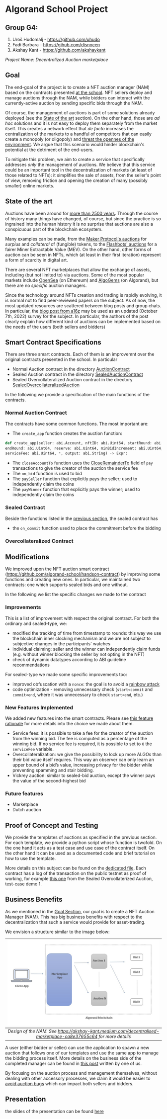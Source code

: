 # Algorand School Project

## Group G4: 
1. Uroš Hudomalj - https://github.com/uhudo
2. Fadi Barbara - https://gihub.com/disnocen
3. Akshay Kant - https://github.com/akshaykant

*Project Name: Decentralized Auction marketplace*

## Goal 

The end-goal of the project is to create a NFT auction manager (NAM) based on the contracts presented [at the school](https://github.com/algorand-school/handson-contract). NFT sellers deploy and manage auctions through the NAM, while bidders can interact with the currently-active auction by sending specific bids through the NAM.

Of course, the management of auctions is part of some solutions already deployed (see the [State of the art](#state-of-the-art) section). On the other hand, those are *ad hoc* solutions and it is not easy to deploy them separately from the market itself. This creates a network effect that *de facto* increases the centralization of the markets to a handful of competitors that can easily create a monopoly (or oligopoly) and [threat the opennes of the environment](https://www.fon.hum.uva.nl/rob/Courses/InformationInSpeech/CDROM/Literature/LOTwinterschool2006/szabo.best.vwh.net/ttps.html). We argue that this scenario would hinder blockchain's potential at the detriment of the end-users.

To mitigate this problem, we aim to create a service that specifically addresses *only* the management of auctions. We believe that this service could be an important tool in the decentralization of markets (at least of those related to NFTs): it simplifies the sale of assets, from the seller's point of view, removing friction and opening the creation of many (possibly smaller) online markets.

## State of the art
Auctions have been around for [more than 2500 years](https://www.econport.org/content/handbook/auctions/historyofauctions.html). Through the course of history many things have changed, of course, but since the practice is so ingrained into the human history it is no surprise that auctions are also a conspicuous part of the blockchain ecosystem.

Many examples can be made, from the [Maker Protocol's auctions](https://docs.makerdao.com/keepers/the-auctions-of-the-maker-protocol#auctions) for *surplus* and *collateral* of (fungible) tokens, to the [Flashbots' auctions](https://docs.flashbots.net/Flashbots-auction/overview/) for a fairer Miner Extractable Value (MEV).
On the other hand, other forms of auction can be seen in NFTs, which (at least in their first iteration) represent a form of scarcity in digital art. 

There are several NFT marketplaces that allow the exchange of assets, including (but not limited to) via auctions. Some of the most popular markets include [OpenSea](https://opensea.com) (on Ethereum) and [AlgoGems](https://www.algogems.io/) (on Algorand), but there are no _specific_ auction managers.

Since the technology around NFTs creation and trading is rapidly evolving, it is normal not to find peer-reviewed papers on the subject. As of now, the most updated resources are scattered between blog posts and group chats. In particular, the [blog post from a16z](https://a16zcrypto.com/how-auction-theory-informs-implementations/) may be used as an updated (October 7th, 2022) survey for the subject. In particular, the authors of the post clearly explain how different kind of auctions can be implemented based on the needs of the users (both sellers and bidders)

## Smart Contract Specifications
There are three smart contracts. Each of them is an improvemnt over the original contracts presented in the school. In particular
- Normal Auction contract in the directory [AuctionContract](./AuctionContract)
- Sealed Auction contract in the directory [SealedAuctionContract](./SealedAuctionContract)
- Sealed Overcollateralized Auction contract in the directory [SealedOvercollateralizedAuction](./SealedOvercollateralizedAuction)

In the following we provide a specification of the main functions of the contracts.

### Normal Auction Contract

The contracts have some common functions. The most important are:

- The `create_app` function creates the auction function:
```python
def create_app(seller: abi.Account, nftID: abi.Uint64, startRound: abi.Uint64,
endRound: abi.Uint64, reserve: abi.Uint64, minBidIncrement: abi.Uint64,
serviceFee: abi.Uint64, *, output: abi.String) -> Expr:
```
- The `closeAccountTo` function uses the [CloseRemainderTo](https://developer.algorand.org/docs/get-details/transactions/transactions/#payment-transaction) field of `pay` transactions to give the creator of the auction the service fee
- The `on_bid` function is used to bid
- The `paySeller` function that explicitly pays the seller; used to independently claim the coins
- The `payWinner` function that explicitly pays the winner; used to independently claim the coins

### Sealed Contract
Beside the functions listed in the [previous section](#common-function), the sealed contract has 
- the `on_commit` function used to place the commitment before the bidding

### Overcollateralized Contract




## Modifications
We improved upon the NFT auction smart contract (https://github.com/algorand-school/handson-contract) by improving some functions and creating new ones. In particular, we maintained two contracts: one which supports sealed bids and one without.

In the following we list the specific changes we made to the contract

### Improvements

This is a list of improvement with respect the original contract. For both the ordinary and sealed-type, we:

- modified the tracking of time from timestamp to rounds: this way we use the blockchain inner clocking mechanism and we are not subject to subjective changes in the participants' watches
- individual claiming: seller and the winner can independently claim funds (e.g. without winner blocking the seller by not opting in the NFT) 
- check of dynamic datatypes according to ABI guideline recommendations

For sealed-type we made some specific improvements too:
- improved obfuscation with a `nonce`: the goal is to avoid a [rainbow attack](https://en.wikipedia.org/wiki/Rainbow_table)
- code optimization - removing unnecessary check (`start<commit` and `commit<end`, where it was unnecessary to check `start<end`, etc.)

### New Features Implemented

We added new features into the smart contracts. Please see [this feature rationale](./FEATURES.md) for more details into the choice we made about them.

- Service fees: it is possible to take a fee for the creator of the auction from the winning bid. The fee is computed as a percentage of the winning bid. If no service fee is required, it is possible to set to `0` the `serviceFee` variable. 
- Overcollateralization: we give the possibility to lock up more ALGOs than their bid value itself requires. This way an observer can only learn an upper bound of a bid’s value, increasing privacy for the bidder while preventing spamming and stair bidding.
- Vickrey auction: similar to sealed-bid auction, except the winner pays the value of the second-highest bid 


### Future features
- Marketplace 
- Dutch auction 

## Proof of Concept and Testing

We provide the templates of auctions as specified in the previous section. For each template, we provide a python script whose function is twofold. On the one hand it acts as a test case and use case of the contract itself. On the other hand it can be used as a documented code and brief tutorial on how to use the template. 

More details on this subject can be found on the [dedicated file](./NOTES.md). Each contract has a log of the transaction on the public testnet as proof of working, for example [this one](https://testnet.algoexplorer.io/tx/7QHRGXTWDCP4EWZU4ISZKXQBAWG2RKZKUNGGKPQ4J4XJLIQOPYPA) from the Sealed Overcollaterized Auction, test-case demo 1.


## Business Benefits

As we mentioned in the [Goal Section](#goal), our goal is to create a NFT Auction Manager (NAM). This has big business benefits with respect to the decentralization that such a service would provide for asset-trading. 

We envision a structure similar to the image below:

| ![NAM design](imgs/1__2oNtz4Vy47kqaDS7kmHFg.jpeg) | 
|:--:| 
| *Design of the NAM. See <https://akshay-kant.medium.com/decentralised-marketplace-ca8e37655c64> for more details* |

A user (either bidder or seller) can use the application to spawn a new auction that follows one of our templates and use the same app to manage the bidding process itself. More details on the business side of the completed manager can be found in [this post](https://akshay-kant.medium.com/decentralised-marketplace-ca8e37655c64) written by one of us.

By focusing on the auction process and management themselves, without dealing with other accessory processes, we claim it would be easier to [avoid auction bugs](https://twitter.com/0xInuarashi/status/1517674505975394304) which can impact both sellers and bidders.

## Presentation

the slides of the presentation can be found [here](https://docs.google.com/presentation/d/1jLvHgPlL4SFEF_any3UwLrdJICofv4jWICG3leJhls4/edit?usp=sharing)
